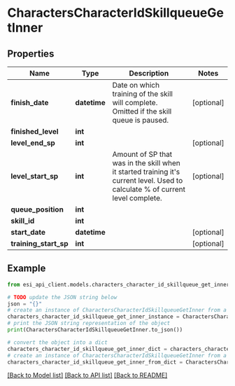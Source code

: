 # CharactersCharacterIdSkillqueueGetInner


## Properties

Name | Type | Description | Notes
------------ | ------------- | ------------- | -------------
**finish_date** | **datetime** | Date on which training of the skill will complete. Omitted if the skill queue is paused. | [optional] 
**finished_level** | **int** |  | 
**level_end_sp** | **int** |  | [optional] 
**level_start_sp** | **int** | Amount of SP that was in the skill when it started training it&#39;s current level. Used to calculate % of current level complete. | [optional] 
**queue_position** | **int** |  | 
**skill_id** | **int** |  | 
**start_date** | **datetime** |  | [optional] 
**training_start_sp** | **int** |  | [optional] 

## Example

```python
from esi_api_client.models.characters_character_id_skillqueue_get_inner import CharactersCharacterIdSkillqueueGetInner

# TODO update the JSON string below
json = "{}"
# create an instance of CharactersCharacterIdSkillqueueGetInner from a JSON string
characters_character_id_skillqueue_get_inner_instance = CharactersCharacterIdSkillqueueGetInner.from_json(json)
# print the JSON string representation of the object
print(CharactersCharacterIdSkillqueueGetInner.to_json())

# convert the object into a dict
characters_character_id_skillqueue_get_inner_dict = characters_character_id_skillqueue_get_inner_instance.to_dict()
# create an instance of CharactersCharacterIdSkillqueueGetInner from a dict
characters_character_id_skillqueue_get_inner_from_dict = CharactersCharacterIdSkillqueueGetInner.from_dict(characters_character_id_skillqueue_get_inner_dict)
```
[[Back to Model list]](../README.md#documentation-for-models) [[Back to API list]](../README.md#documentation-for-api-endpoints) [[Back to README]](../README.md)


